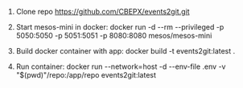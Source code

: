 1) Clone repo https://github.com/CBEPX/events2git.git

2) Start mesos-mini in docker:
    docker run -d --rm --privileged -p 5050:5050 -p 5051:5051 -p 8080:8080 mesos/mesos-mini

3) Build docker container with app: 
    docker build -t events2git:latest .

4) Run container:
    docker run --network=host -d --env-file .env -v "$(pwd)"/repo:/app/repo events2git:latest